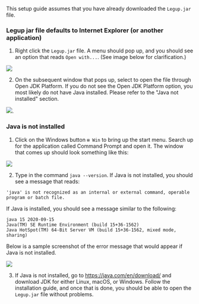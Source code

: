 This setup guide assumes that you have already downloaded the `Legup.jar` file.

### Legup jar file defaults to Internet Explorer (or another application)
1. Right click the `Legup.jar` file. A menu should pop up, and you should see an option that reads `Open with...`. (See image below for clarification.)

![](https://i.ibb.co/k9K1h0h/image.png)

2. On the subsequent window that pops up, select to open the file through Open JDK Platform. If you do not see the Open JDK Platform option, you most likely do not have Java installed. Please refer to the "Java not installed" section.

![](https://i.ibb.co/k4wvvyb/image.png).

### Java is not installed
1. Click on the Windows button `⊞ Win` to bring up the start menu. Search up for the application called Command Prompt and open it. The window that comes up should look something like this:

![](https://i.ibb.co/WgnvQyh/image.png)

2. Type in the command `java --version`. If Java is not installed, you should see a message that reads: 
```
'java' is not recognized as an internal or external command, operable program or batch file.
```
If Java is installed, you should see a message similar to the following:
```
java 15 2020-09-15
Java(TM) SE Runtime Environment (build 15+36-1562)
Java HotSpot(TM) 64-Bit Server VM (build 15+36-1562, mixed mode, sharing)
```
Below is a sample screenshot of the error message that would appear if Java is not installed.

![](https://i.ibb.co/hm5H6Yf/image.png)

3. If Java is not installed, go to https://java.com/en/download/ and download JDK for either Linux, macOS, or Windows. Follow the installation guide, and once that is done, you should be able to open the `Legup.jar` file without problems.